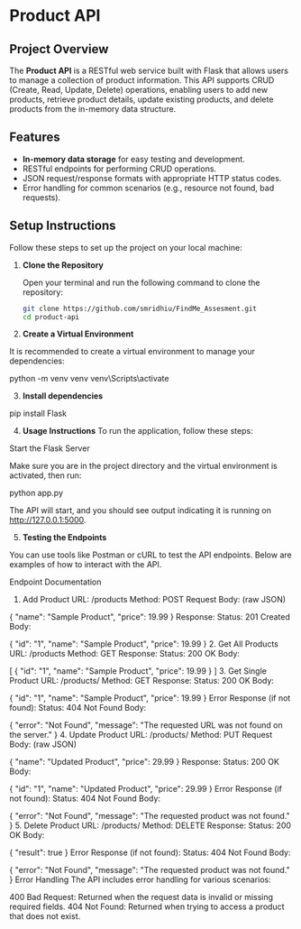 # Product API

## Project Overview

The **Product API** is a RESTful web service built with Flask that allows users to manage a collection of product information. This API supports CRUD (Create, Read, Update, Delete) operations, enabling users to add new products, retrieve product details, update existing products, and delete products from the in-memory data structure.

## Features

- **In-memory data storage** for easy testing and development.
- RESTful endpoints for performing CRUD operations.
- JSON request/response formats with appropriate HTTP status codes.
- Error handling for common scenarios (e.g., resource not found, bad requests).

## Setup Instructions

Follow these steps to set up the project on your local machine:

1. **Clone the Repository**

   Open your terminal and run the following command to clone the repository:

   ```bash
   git clone https://github.com/smridhiu/FindMe_Assesment.git
   cd product-api

2. **Create a Virtual Environment**

It is recommended to create a virtual environment to manage your dependencies:

python -m venv venv
venv\Scripts\activate

3. **Install dependencies**

pip install Flask


4. **Usage Instructions**
To run the application, follow these steps:

Start the Flask Server

Make sure you are in the project directory and the virtual environment is activated, then run:


python app.py

The API will start, and you should see output indicating it is running on http://127.0.0.1:5000.

5. **Testing the Endpoints**

You can use tools like Postman or cURL to test the API endpoints. Below are examples of how to interact with the API.

Endpoint Documentation
1. Add Product
URL: /products
Method: POST
Request Body: (raw JSON)

{
  "name": "Sample Product",
  "price": 19.99
}
Response:
Status: 201 Created
Body:


{
  "id": "1",
  "name": "Sample Product",
  "price": 19.99
}
2. Get All Products
URL: /products
Method: GET
Response:
Status: 200 OK
Body:

[
  {
    "id": "1",
    "name": "Sample Product",
    "price": 19.99
  }
]
3. Get Single Product
URL: /products/<id>
Method: GET
Response:
Status: 200 OK
Body:

{
  "id": "1",
  "name": "Sample Product",
  "price": 19.99
}
Error Response (if not found):
Status: 404 Not Found
Body:

{
  "error": "Not Found",
  "message": "The requested URL was not found on the server."
}
4. Update Product
URL: /products/<id>
Method: PUT
Request Body: (raw JSON)

{
  "name": "Updated Product",
  "price": 29.99
}
Response:
Status: 200 OK
Body:

{
  "id": "1",
  "name": "Updated Product",
  "price": 29.99
}
Error Response (if not found):
Status: 404 Not Found
Body:

{
  "error": "Not Found",
  "message": "The requested product was not found."
}
5. Delete Product
URL: /products/<id>
Method: DELETE
Response:
Status: 200 OK
Body:

{
  "result": true
}
Error Response (if not found):
Status: 404 Not Found
Body:

{
  "error": "Not Found",
  "message": "The requested product was not found."
}
Error Handling
The API includes error handling for various scenarios:

400 Bad Request: Returned when the request data is invalid or missing required fields.
404 Not Found: Returned when trying to access a product that does not exist.